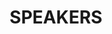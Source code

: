 ---
id: speakers
title: SPEAKERS
announcingSoon: true
alldays:
  - day: 16
    dayColor: blue
    dayTitleColor: yellow
    ltr: false 
    persons:
      - photo: /david-alecrim.png
        name: David Alecrim
        role: Software Engineer
        github: https://github.com/comoser
        twitter: https://twitter.com/david-alecrim
        topic: You Don't Know JS
        hour: 4:00 PM
        presentationDescription: Lorem ipsum dolor sit amet, consectetur adipiscing elit, sed do eiusmod tempor incididunt ut labore et dolore magna aliqua. Ut enim ad minim veniam, quis nostrud exercitation ullamco laboris nisi ut aliquip ex ea commodo consequat.Lorem ipsum dolor sit amet, consectetur adipiscing elit, sed do eiusmod tempor incididunt ut labore et dolore magna aliqua. Ut enim ad minim veniam, quis nostrud exercitation ullamco laboris nisi ut aliquip ex ea commodo consequat.Lorem ipsum dolor sit amet, consectetur adipiscing elit, sed do eiusmod tempor incididunt ut labore et dolore magna aliqua. Ut enim ad minim veniam, quis nostrud exercitation ullamco laboris nisi ut aliquip ex ea commodo consequat.
      - photo: /memyselfandi.jpeg
        name: Ricardo Duarte
        role: Software Engineer
        github: https://github.com/comoser
        twitter: https://twitter.com/david-alecrim
        topic: You Don't Know JS
        hour: 4:00 PM
        presentationDescription: Lorem ipsum dolor sit amet, consectetur adipiscing elit, sed do eiusmod tempor incididunt ut labore et dolore magna aliqua. Ut enim ad minim veniam, quis nostrud exercitation ullamco laboris nisi ut aliquip ex ea commodo consequat.Lorem ipsum dolor sit amet, consectetur adipiscing elit, sed do eiusmod tempor incididunt ut labore et dolore magna aliqua. Ut enim ad minim veniam, quis nostrud exercitation ullamco laboris nisi ut aliquip ex ea commodo consequat.Lorem ipsum dolor sit amet, consectetur adipiscing elit, sed do eiusmod tempor incididunt ut labore et dolore magna aliqua. Ut enim ad minim veniam, quis nostrud exercitation ullamco laboris nisi ut aliquip ex ea commodo consequat.
      - photo: /luis-oliveira.png
        name: Luis Oliveira
        role:  Software Engineer aka Enthusiastic Developer… Problem Solver 
        github: https://github.com/luisFilipePT
        twitter: https://twitter.com/david-alecrim
        topic: You Don't Know JS
        hour: 4:00 PM
        presentationDescription: Lorem ipsum dolor sit amet, consectetur adipiscing elit, sed do eiusmod tempor incididunt ut labore et dolore magna aliqua. Ut enim ad minim veniam, quis nostrud exercitation ullamco laboris nisi ut aliquip ex ea commodo consequat.
      - photo: /wilson-rodrigues.png
        name: Wilson Rodrigues
        role: Software Engineer
        github: https://github.com/wr46
        twitter: https://twitter.com/wr46
        topic: You Don't Know JS
        hour: 4:00 PM
        presentationDescription: Lorem ipsum dolor sit amet, consectetur adipiscing elit, sed do eiusmod tempor incididunt ut labore et dolore magna aliqua. Ut enim ad minim veniam, quis nostrud exercitation ullamco laboris nisi ut aliquip ex ea commodo consequat.
      - photo: /david-alecrim.png
        name: David Alecrim
        role: Software Engineer
        github: https://github.com/comoser
        twitter: https://twitter.com/david-alecrim
        topic: You Don't Know JS
        hour: 4:00 PM
        presentationDescription: Lorem ipsum dolor sit amet, consectetur adipiscing elit, sed do eiusmod tempor incididunt ut labore et dolore magna aliqua. Ut enim ad minim veniam, quis nostrud exercitation ullamco laboris nisi ut aliquip ex ea commodo consequat.
      - photo: /luis-oliveira.png
        name: Luis Oliveira
        role:  Software Engineer aka Enthusiastic Developer… Problem Solver 
        github: https://github.com/luisFilipePT
        twitter: https://twitter.com/david-alecrim
        topic: You Don't Know JS
        hour: 4:00 PM
        presentationDescription: Lorem ipsum dolor sit amet, consectetur adipiscing elit, sed do eiusmod tempor incididunt ut labore et dolore magna aliqua. Ut enim ad minim veniam, quis nostrud exercitation ullamco laboris nisi ut aliquip ex ea commodo consequat.
      - photo: /wilson-rodrigues.png
        name: Wilson Rodrigues
        role: Software Engineer, Try&Catch meetup organizer, open-source / linux enthusiastSoftware Engineer, Try&Catch meetup organizer, open-source / linux enthusiastSoftware Engineer, Try&Catch meetup organizer, open-source / linux enthusiastSoftware Engineer, Try&Catch meetup organizer, open-source / linux enthusiastSoftware Engineer, Try&Catch meetup organizer, open-source / linux enthusiastSoftware Engineer, Try&Catch meetup organizer, open-source / linux enthusiastSoftware Engineer, Try&Catch meetup organizer, open-source / linux enthusiastSoftware Engineer, Try&Catch meetup organizer, open-source / linux enthusiastSoftware Engineer, Try&Catch meetup organizer, open-source / linux enthusiastSoftware Engineer, Try&Catch meetup organizer, open-source / linux enthusiastSoftware Engineer, Try&Catch meetup organizer, open-source / linux enthusiastSoftware Engineer, Try&Catch meetup organizer, open-source / linux enthusiastSoftware Engineer, Try&Catch meetup organizer, open-source / linux enthusiastSoftware Engineer, Try&Catch meetup organizer, open-source / linux enthusiastSoftware Engineer, Try&Catch meetup organizer, open-source / linux enthusiastSoftware Engineer, Try&Catch meetup organizer, open-source / linux enthusiastSoftware Engineer, Try&Catch meetup organizer, open-source / linux enthusiastSoftware Engineer, Try&Catch meetup organizer, open-source / linux enthusiastSoftware Engineer, Try&Catch meetup organizer, open-source / linux enthusiastSoftware Engineer, Try&Catch meetup organizer, open-source / linux enthusiastSoftware Engineer, Try&Catch meetup organizer, open-source / linux enthusiastSoftware Engineer, Try&Catch meetup organizer, open-source / linux enthusiastSoftware Engineer, Try&Catch meetup organizer, open-source / linux enthusiastSoftware Engineer, Try&Catch meetup organizer, open-source / linux enthusiastSoftware Engineer, Try&Catch meetup organizer, open-source / linux enthusiastSoftware Engineer, Try&Catch meetup organizer, open-source / linux enthusiast
        github: https://github.com/wr46
        twitter: https://twitter.com/wr46
        topic: You Don't Know JS
        hour: 4:00 PM
        presentationDescription: Lorem ipsum dolor sit amet, consectetur adipiscing elit, sed do eiusmod tempor incididunt ut labore et dolore magna aliqua. Ut enim ad minim veniam, quis nostrud exercitation ullamco laboris nisi ut aliquip ex ea commodo consequat.
  - day: 17
    dayColor: '#F0D440'
    dayTitleColor: pink
    ltr: true
    persons:
      - photo: /david-alecrim.png
        name: David Alecrim
        role: Software Engineer
        github: https://github.com/comoser
        twitter: https://twitter.com/david-alecrim
        topic: You Don't Know JS
        hour: 4:00 PM
        presentationDescription: Lorem ipsum dolor sit amet, consectetur adipiscing elit, sed do eiusmod tempor incididunt ut labore et dolore magna aliqua. Ut enim ad minim veniam, quis nostrud exercitation ullamco laboris nisi ut aliquip ex ea commodo consequat.
      - photo: /luis-oliveira.png
        name: Luis Oliveira
        role:  Software Engineer aka Enthusiastic Developer… Problem Solver 
        github: https://github.com/luisFilipePT
        twitter: https://twitter.com/david-alecrim
        topic: You Don't Know JS
        hour: 4:00 PM
        presentationDescription: Lorem ipsum dolor sit amet, consectetur adipiscing elit, sed do eiusmod tempor incididunt ut labore et dolore magna aliqua. Ut enim ad minim veniam, quis nostrud exercitation ullamco laboris nisi ut aliquip ex ea commodo consequat.
      - photo: /wilson-rodrigues.png
        name: Wilson Rodrigues
        role: Software Engineer
        github: https://github.com/wr46
        twitter: https://twitter.com/wr46
        topic: You Don't Know JS
        hour: 4:00 PM
        presentationDescription: Lorem ipsum dolor sit amet, consectetur adipiscing elit, sed do eiusmod tempor incididunt ut labore et dolore magna aliqua. Ut enim ad minim veniam, quis nostrud exercitation ullamco laboris nisi ut aliquip ex ea commodo consequat.
      - photo: /david-alecrim.png
        name: David Alecrim
        role: Software Engineer
        github: https://github.com/comoser
        twitter: https://twitter.com/david-alecrim
        topic: You Don't Know JS
        hour: 4:00 PM
        presentationDescription: Lorem ipsum dolor sit amet, consectetur adipiscing elit, sed do eiusmod tempor incididunt ut labore et dolore magna aliqua. Ut enim ad minim veniam, quis nostrud exercitation ullamco laboris nisi ut aliquip ex ea commodo consequat.
      - photo: /luis-oliveira.png
        name: Luis Oliveira
        role:  Software Engineer aka Enthusiastic Developer… Problem Solver 
        github: https://github.com/luisFilipePT
        twitter: https://twitter.com/david-alecrim
        topic: You Don't Know JS
        hour: 4:00 PM
        presentationDescription: Lorem ipsum dolor sit amet, consectetur adipiscing elit, sed do eiusmod tempor incididunt ut labore et dolore magna aliqua. Ut enim ad minim veniam, quis nostrud exercitation ullamco laboris nisi ut aliquip ex ea commodo consequat.
      - photo: /wilson-rodrigues.png
        name: Wilson Rodrigues
        role: Software Engineer
        github: https://github.com/wr46
        twitter: https://twitter.com/wr46
        topic: You Don't Know JS
        hour: 4:00 PM
        presentationDescription: Lorem ipsum dolor sit amet, consectetur adipiscing elit, sed do eiusmod tempor incididunt ut labore et dolore magna aliqua. Ut enim ad minim veniam, quis nostrud exercitation ullamco laboris nisi ut aliquip ex ea commodo consequat.
---